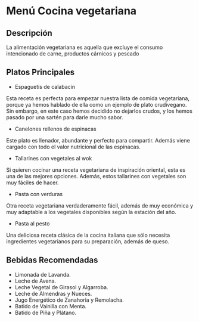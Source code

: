 # Menú Cocina vegetariana

## Descripción
La alimentación vegetariana es aquella que excluye el consumo intencionado de carne, productos cárnicos y pescado

## Platos Principales

* Espaguetis de calabacín

Esta receta es perfecta para empezar nuestra lista de comida vegetariana, porque ya hemos hablado de ella como un ejemplo de plato crudivegano. Sin embargo, en este caso hemos decidido no dejarlos crudos, y los hemos pasado por una sartén para darle mucho sabor.

* Canelones rellenos de espinacas

Este plato es llenador, abundante y perfecto para compartir. Además viene cargado con todo el valor nutricional de las espinacas.

* Tallarines con vegetales al wok

Si quieren cocinar una receta vegetariana de inspiración oriental, esta es una de las mejores opciones. Además, estos tallarines con vegetales son muy fáciles de hacer.

* Pasta con verduras

Otra receta vegetariana verdaderamente fácil, además de muy económica y muy adaptable a los vegetales disponibles según la estación del año.

* Pasta al pesto

Una deliciosa receta clásica de la cocina italiana que sólo necesita ingredientes vegetarianos para su preparación, además de queso.


## Bebidas Recomendadas

* Limonada de Lavanda.
* Leche de Avena.
* Leche Vegetal de Girasol y Algarroba.
* Leche de Almendras y Nueces.
* Jugo Energético de Zanahoria y Remolacha.
* Batido de Vainilla con Menta.
* Batido de Piña y Plátano.

